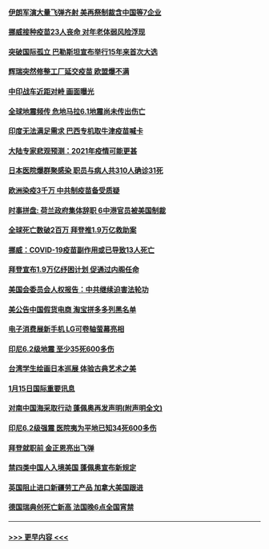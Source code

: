 #### [伊朗军演大量飞弹齐射 美再祭制裁含中国等7企业](../pages/prog202/a103033482.md?t=01161702) 
#### [挪威接种疫苗23人丧命 对年老体弱风险浮现](../pages/prog202/a103033461.md?t=01161702) 
#### [突破国际孤立 巴勒斯坦宣布举行15年来首次大选](../pages/prog202/a103033395.md?t=01161702) 
#### [辉瑞突然修整工厂延交疫苗 欧盟爆不满](../pages/prog202/a103033337.md?t=01161702) 
#### [中印战车近距对峙 画面曝光](../pages/prog202/a103033328.md?t=01161702) 
#### [全球地震频传 危地马拉6.1地震尚未传出伤亡](../pages/prog202/a103033260.md?t=01161702) 
#### [印度无法满足需求 巴西专机取牛津疫苗喊卡](../pages/prog202/a103033246.md?t=01161702) 
#### [大陆专家悲观预测：2021年疫情可能更甚](../pages/prog202/a103033186.md?t=01161702) 
#### [日本医院爆群聚感染 职员与病人共310人确诊31死](../pages/prog202/a103033200.md?t=01161702) 
#### [欧洲染疫3千万 中共制疫苗备受质疑](../pages/prog202/a103032868.md?t=01161702) 
#### [时事拼盘: 荷兰政府集体辞职 6中港官员被美国制裁](../pages/prog202/a103033063.md?t=01161702) 
#### [全球死亡数破2百万 拜登推1.9万亿救助案](../pages/prog202/a103033050.md?t=01161702) 
#### [挪威：COVID-19疫苗副作用或已导致13人死亡](../pages/prog202/a103032989.md?t=01161702) 
#### [拜登宣布1.9万亿纾困计划 促通过内阁任命](../pages/prog202/a103032902.md?t=01161702) 
#### [美国会委员会人权报告：中共继续迫害法轮功](../pages/prog202/a103032900.md?t=01161702) 
#### [美公告中国假货电商 淘宝拼多多列黑名单](../pages/prog202/a103032892.md?t=01161702) 
#### [电子消费展新手机 LG可卷轴萤幕亮相](../pages/prog202/a103032862.md?t=01161702) 
#### [印尼6.2级地震 至少35死600多伤](../pages/prog202/a103032858.md?t=01161702) 
#### [台湾学生绘画日本巡展 体验古典艺术之美](../pages/prog202/a103032810.md?t=01161702) 
#### [1月15日国际重要讯息](../pages/prog202/a103032706.md?t=01161702) 
#### [对南中国海采取行动 蓬佩奥再发声明(附声明全文)](../pages/prog202/a103032622.md?t=01161702) 
#### [印尼6.2级强震 医院夷为平地已知34死600多伤](../pages/prog202/a103032580.md?t=01161702) 
#### [拜登就职前 金正恩亮出飞弹](../pages/prog202/a103032472.md?t=01161702) 
#### [禁四类中国人入境美国 蓬佩奥宣布新规定](../pages/prog202/a103032438.md?t=01161702) 
#### [英国阻止进口新疆劳工产品 加拿大美国跟进](../pages/prog202/a103032303.md?t=01161702) 
#### [德国瑞典创死亡新高 法国晚6点全国宵禁](../pages/prog202/a103032350.md?t=01161702) 

----
#### [ >>> 更早内容 <<< ](../indexes/prog202-earlier.md)
